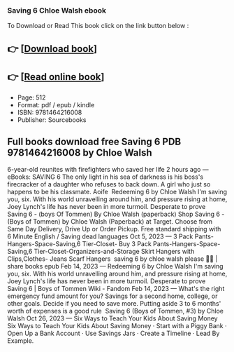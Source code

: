 ### Saving 6 Chloe Walsh ebook

To Download or Read This book click on the link button below :

## 👉  [**[Download book](http://get-pdfs.com/download.php?group=book&from=github.com&id=694195&lnk=1081 "Download book")**]

## 👉  [**[Read online book](http://get-pdfs.com/download.php?group=book&from=github.com&id=694195&lnk=1081 "Read online book")**]


* Page: 512
* Format: pdf / epub / kindle
* ISBN: 9781464216008
* Publisher: Sourcebooks



## Full books download free Saving 6 PDB 9781464216008 by Chloe Walsh



 6-year-old reunites with firefighters who saved her life 2 hours ago —
 eBooks: SAVING 6 The only light in his sea of darkness is his boss&#039;s firecracker of a daughter who refuses to back down. A girl who just so happens to be his classmate. Aoife 
 Redeeming 6 by Chloe Walsh I&#039;m saving you, six. With his world unravelling around him, and pressure rising at home, Joey Lynch&#039;s life has never been in more turmoil. Desperate to prove 
 Saving 6 - (boys Of Tommen) By Chloe Walsh (paperback) Shop Saving 6 - (Boys of Tommen) by Chloe Walsh (Paperback) at Target. Choose from Same Day Delivery, Drive Up or Order Pickup. Free standard shipping with 
 6 Minute English / Saving dead languages Oct 5, 2023 —
 3 Pack Pants-Hangers-Space-Saving,6 Tier-Closet- Buy 3 Pack Pants-Hangers-Space-Saving,6 Tier-Closet-Organizers-and-Storage Skirt Hangers with Clips,Clothes- Jeans Scarf Hangers 
 saving 6 by chloe walsh please 🙏🏽 | share books epub Feb 14, 2023 —
 Redeeming 6 by Chloe Walsh I&#039;m saving you, six. With his world unravelling around him, and pressure rising at home, Joey Lynch&#039;s life has never been in more turmoil. Desperate to prove 
 Saving 6 | Boys of Tommen Wiki - Fandom Feb 14, 2023 —
 What&#039;s the right emergency fund amount for you? Savings for a second home, college, or other goals. Decide if you need to save more. Putting aside 3 to 6 months&#039; worth of expenses is a good rule 
 Saving 6 (Boys of Tommen, #3) by Chloe Walsh Oct 26, 2023 —
 Six Ways to Teach Your Kids About Saving Money Six Ways to Teach Your Kids About Saving Money · Start with a Piggy Bank · Open Up a Bank Account · Use Savings Jars · Create a Timeline · Lead By Example.





